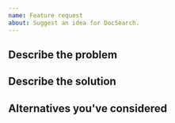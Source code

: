 ```yaml
---
name: Feature request
about: Suggest an idea for DocSearch.
---
```


## Describe the problem

<!-- Explain why a new feature is required. -->

## Describe the solution

<!-- Explain what your solution would look like. -->

## Alternatives you've considered

<!-- Is the proposed solution not the only one you've thought about? Please tell us more! -->
